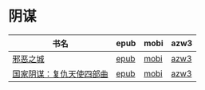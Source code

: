 # 阴谋

| 书名 | epub | mobi | azw3 |
| --- | --- | --- | --- |
| [邪恶之城](http://ct.dalanmei.com/f/31084289-571906895-c1a495) | [epub](http://ct.dalanmei.com/f/31084289-571906895-c1a495) | [mobi](http://ct.dalanmei.com/f/31084289-571555510-8abfff) | [azw3](http://ct.dalanmei.com/f/31084289-572203000-3bba23) |
| [国家阴谋：复仇天使四部曲](http://ct.dalanmei.com/f/31084289-571788548-da03b7) | [epub](http://ct.dalanmei.com/f/31084289-571788548-da03b7) | [mobi](http://ct.dalanmei.com/f/31084289-571456264-001f71) | [azw3](http://ct.dalanmei.com/f/31084289-571891555-e364ab) |
